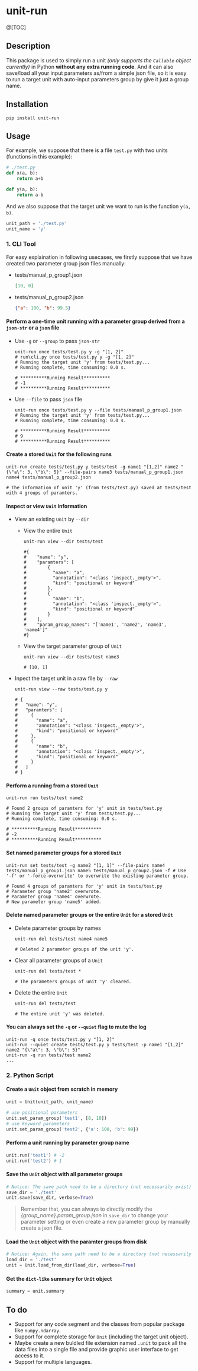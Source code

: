 # unit-run
@[TOC]

## Description

This package is used to simply run a unit *(only supports the ``Callable`` object currently)* in Python **without any extra running code**. And it can also save/load all your input parameters as/from a simple json file, so it is easy to run a target unit with auto-input parameters group by give it just a group name.

## Installation
```
pip install unit-run
```
## Usage
For example, we suppose that there is a file `test.py` with two units (functions in this example):
``` python
# ./test.py
def x(a, b):
    return a+b

def y(a, b):
    return a-b
```
And we also suppose that the target unit we want to run is the function `y(a, b)`.
```python
unit_path = './test.py'
unit_name = 'y'
```

### 1. CLI Tool
For easy explaination in following usecases, we firstly suppose that we have created two parameter group json files manually:

-  tests/manual_p_group1.json
    ```json
    [10, 0]
    ```
-  tests/manual_p_group2.json
    ```json
    {"a": 100, "b": 99.5}
    ```

#### Perform a one-time unit running with a parameter group derived from a `json-str` or a `json` file
- Use `-g` or `--group` to pass `json-str`
    ```shell
    unit-run once tests/test.py y -g "[1, 2]"
    # run\cli.py once tests/test.py y -g "[1, 2]"
    # Running the target unit 'y' from tests/test.py...
    # Running complete, time consuming: 0.0 s.
    
    # **********Running Result**********
    # -1
    # **********Running Result**********
    ```

- Use `--file` to pass `json` file
    ```shell
    unit-run once tests/test.py y --file tests/manual_p_group1.json
    # Running the target unit 'y' from tests/test.py...
    # Running complete, time consuming: 0.0 s.
    
    # **********Running Result**********
    # 9
    # **********Running Result**********
    ```


#### Create a stored `Unit` for the following runs
```shell
unit-run create tests/test.py y tests/test -g name1 "[1,2]" name2 "{\"a\": 3, \"b\": 5}" --file-pairs name3 tests/manual_p_group1.json name4 tests/manual_p_group2.json

# The information of unit 'y' (from tests/test.py) saved at tests/test with 4 groups of paramters.
```

#### Inspect or view `Unit` information
- View an existing `Unit` by `--dir`
  - View the entire `Unit`
    ```shell
    unit-run view --dir tests/test
    
    #{
    #    "name": "y",
    #    "paramters": [
    #        {
    #          "name": "a",
    #          "annotation": "<class 'inspect._empty'>",
    #          "kind": "positional or keyword"
    #        },
    #        {
    #          "name": "b",
    #          "annotation": "<class 'inspect._empty'>",
    #          "kind": "positional or keyword"
    #        }
    #    ],
    #    "param_group_names": "['name1', 'name2', 'name3', 'name4']"
    #}
    ```
  - View the target parameter group of `Unit`
    ```shell
    unit-run view --dir tests/test name3
    
    # [10, 1]
    ```

- Inpect the target unit in a raw file by `--raw`
    ```shell
    unit-run view --raw tests/test.py y
    
    # {
    #   "name": "y",
    #   "paramters": [
    #     {
    #       "name": "a",
    #       "annotation": "<class 'inspect._empty'>",
    #       "kind": "positional or keyword"
    #     },
    #     {
    #       "name": "b",
    #       "annotation": "<class 'inspect._empty'>",
    #       "kind": "positional or keyword"
    #     }
    #   ]
    # }
    ```


#### Perform a running from a stored `Unit`
```shell
unit-run run tests/test name2

# Found 2 groups of paramters for 'y' unit in tests/test.py
# Running the target unit 'y' from tests/test.py...
# Running complete, time consuming: 0.0 s.

# **********Running Result**********
# -2
# **********Running Result**********
```

#### Set named parameter groups for a stored `Unit`
```shell
unit-run set tests/test -g name2 "[1, 1]" --file-pairs name4 tests/manual_p_group1.json name5 tests/manual_p_group2.json -f # Use '-f' or '-force-overwrite' to overwrite the existing parameter group.

# Found 4 groups of paramters for 'y' unit in tests/test.py
# Parameter group 'name2' overwrote.
# Parameter group 'name4' overwrote.
# New parameter group 'name5' added.
```

#### Delete named parameter groups or the entire `Unit` for a stored `Unit`
- Delete parameter groups by names
    ```shell
    unit-run del tests/test name4 name5
    
    # Deleted 2 parameter groups of the unit 'y'.
    ```

- Clear all parameter groups of a `Unit`
    ```shell
    unit-run del tests/test *
    
    # The parameters groups of unit 'y' cleared.
    ```

- Delete the entire `Unit`
    ```shell
    unit-run del tests/test
    
    # The entire unit 'y' was deleted.
    ```


#### You can always set the `-q` or `--quiet` flag to mute the log
```shell
unit-run -q once tests/test.py y "[1, 2]"
unit-run --quiet create tests/test.py y tests/test -p name1 "[1,2]" name2 "{\"a\": 3, \"b\": 5}" 
unit-run -q run tests/test name2
...
```

### 2. Python Script
#### Create a `Unit` object from scratch in memory
``` python
unit = Unit(unit_path, unit_name)

# use positional parameters
unit.set_param_group('test1', [8, 10])
# use keyword parameters
unit.set_param_group('test2', {'a': 100, 'b': 99})
```

#### Perform a unit running by parameter group name
```python
unit.run('test1') # -2
unit.run('test2') # 1
```

#### Save the `Unit` object with all parameter groups
```python
# Notice: The save path need to be a directory (not necessarily exist)
save_dir = './test'
unit.save(save_dir, verbose=True)
```
>Remember that, you can always to directly modify the *{group_name}.param_group.json* in `save_dir` to change your parameter setting or even create a new parameter group by manually create a json file.

#### Load the `Unit` object with the paramter groups from disk
```python
# Notice: Again, the save path need to be a directory (not necessarily exist)
load_dir = './test'
unit = Unit.load_from_dir(load_dir, verbose=True)
```

#### Get the `dict-like` summary for `Unit` object
```python
summary = unit.summary
```


## To do
- Support for any code segment and the classes from popular package like `numpy.ndarray`.
- Support for complete storage for `Unit` (including the target unit object).
- Maybe create a new buldled file extension named `.unit` to pack all the data files into a single file and provide graphic user interface to get access to it.
- Support for multiple languages.